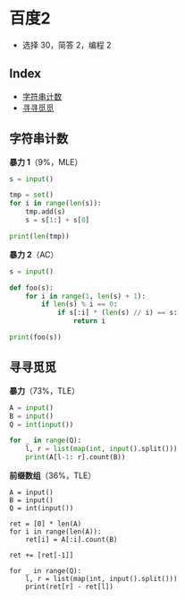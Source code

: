 # 百度2

* 选择 30，简答 2，编程 2

## Index

* [字符串计数](bi-shi-bai-du-180914.md#字符串计数)
* [寻寻觅觅](bi-shi-bai-du-180914.md#寻寻觅觅)

## 字符串计数

**暴力 1**（9%，MLE）

```python
s = input()

tmp = set()
for i in range(len(s)):
    tmp.add(s)
    s = s[1:] + s[0]

print(len(tmp))
```

**暴力 2**（AC）

```python
s = input()

def foo(s):
    for i in range(1, len(s) + 1):
        if len(s) % i == 0:
            if s[:i] * (len(s) // i) == s:
                return i

print(foo(s))
```

## 寻寻觅觅

**暴力**（73%，TLE）

```python
A = input()
B = input()
Q = int(input())

for _ in range(Q):
    l, r = list(map(int, input().split()))
    print(A[l-1: r].count(B))
```

**前缀数组**（36%，TLE）

```text
A = input()
B = input()
Q = int(input())

ret = [0] * len(A)
for i in range(len(A)):
    ret[i] = A[:i].count(B)

ret += [ret[-1]]

for _ in range(Q):
    l, r = list(map(int, input().split()))
    print(ret[r] - ret[l])
```

